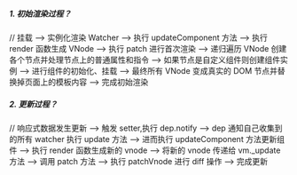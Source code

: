 ##### 1. 初始渲染过程？

// 挂载 --> 实例化渲染 Watcher --> 执行 updateComponent 方法 --> 执行 render 函数生成 VNode --> 执行 patch 进行首次渲染 --> 递归遍历 VNode 创建各个节点并处理节点上的普通属性和指令 --> 如果节点是自定义组件则创建组件实例 --> 进行组件的初始化、挂载 --> 最终所有 VNode 变成真实的 DOM 节点并替换掉页面上的模板内容 --> 完成初始渲染

##### 2. 更新过程？

// 响应式数据发生更新 --> 触发 setter,执行 dep.notify --> dep 通知自己收集到的所有 watcher 执行 update 方法 --> 进而执行 updateComponent 方法更新组件 --> 执行 render 函数生成新的 vnode --> 将新的 vnode 传递给 vm.\_update 方法 --> 调用 patch 方法 --> 执行 patchVnode 进行 diff 操作 --> 完成更新
